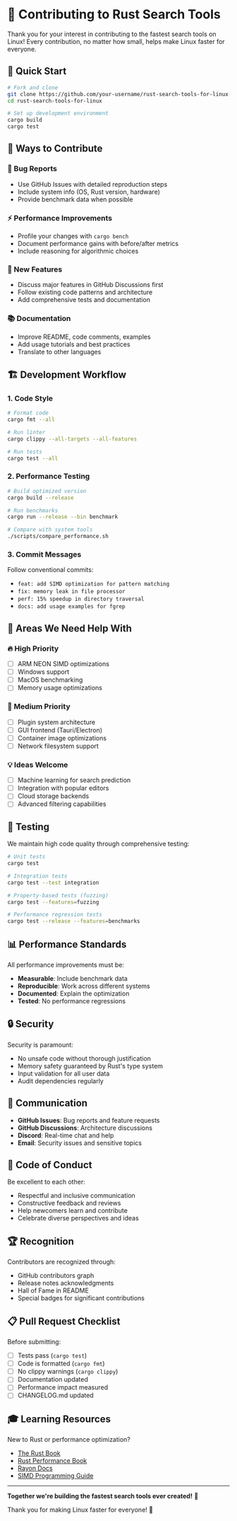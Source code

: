 # 🤝 Contributing to Rust Search Tools

Thank you for your interest in contributing to the fastest search tools on Linux! Every contribution, no matter how small, helps make Linux faster for everyone.

## 🚀 Quick Start

```bash
# Fork and clone
git clone https://github.com/your-username/rust-search-tools-for-linux
cd rust-search-tools-for-linux

# Set up development environment
cargo build
cargo test
```

## 🎯 Ways to Contribute

### 🐛 Bug Reports
- Use GitHub Issues with detailed reproduction steps
- Include system info (OS, Rust version, hardware)
- Provide benchmark data when possible

### ⚡ Performance Improvements
- Profile your changes with `cargo bench`
- Document performance gains with before/after metrics
- Include reasoning for algorithmic choices

### 🧪 New Features
- Discuss major features in GitHub Discussions first
- Follow existing code patterns and architecture
- Add comprehensive tests and documentation

### 📚 Documentation
- Improve README, code comments, examples
- Add usage tutorials and best practices
- Translate to other languages

## 🏗️ Development Workflow

### 1. Code Style
```bash
# Format code
cargo fmt --all

# Run linter
cargo clippy --all-targets --all-features

# Run tests
cargo test --all
```

### 2. Performance Testing
```bash
# Build optimized version
cargo build --release

# Run benchmarks
cargo run --release --bin benchmark

# Compare with system tools
./scripts/compare_performance.sh
```

### 3. Commit Messages
Follow conventional commits:
- `feat: add SIMD optimization for pattern matching`
- `fix: memory leak in file processor`
- `perf: 15% speedup in directory traversal`
- `docs: add usage examples for fgrep`

## 🎯 Areas We Need Help With

### 🔥 High Priority
- [ ] ARM NEON SIMD optimizations
- [ ] Windows support
- [ ] MacOS benchmarking
- [ ] Memory usage optimizations

### 🚀 Medium Priority  
- [ ] Plugin system architecture
- [ ] GUI frontend (Tauri/Electron)
- [ ] Container image optimizations
- [ ] Network filesystem support

### 💡 Ideas Welcome
- [ ] Machine learning for search prediction
- [ ] Integration with popular editors
- [ ] Cloud storage backends
- [ ] Advanced filtering capabilities

## 🧪 Testing

We maintain high code quality through comprehensive testing:

```bash
# Unit tests
cargo test

# Integration tests
cargo test --test integration

# Property-based tests (fuzzing)
cargo test --features=fuzzing

# Performance regression tests
cargo test --release --features=benchmarks
```

## 📊 Performance Standards

All performance improvements must be:
- **Measurable**: Include benchmark data
- **Reproducible**: Work across different systems
- **Documented**: Explain the optimization
- **Tested**: No performance regressions

## 🔒 Security

Security is paramount:
- No unsafe code without thorough justification
- Memory safety guaranteed by Rust's type system
- Input validation for all user data
- Audit dependencies regularly

## 💬 Communication

- **GitHub Issues**: Bug reports and feature requests
- **GitHub Discussions**: Architecture discussions
- **Discord**: Real-time chat and help
- **Email**: Security issues and sensitive topics

## 🎨 Code of Conduct

Be excellent to each other:
- Respectful and inclusive communication
- Constructive feedback and reviews
- Help newcomers learn and contribute
- Celebrate diverse perspectives and ideas

## 🏆 Recognition

Contributors are recognized through:
- GitHub contributors graph
- Release notes acknowledgments
- Hall of Fame in README
- Special badges for significant contributions

## 📋 Pull Request Checklist

Before submitting:
- [ ] Tests pass (`cargo test`)
- [ ] Code is formatted (`cargo fmt`)
- [ ] No clippy warnings (`cargo clippy`)
- [ ] Documentation updated
- [ ] Performance impact measured
- [ ] CHANGELOG.md updated

## 🎓 Learning Resources

New to Rust or performance optimization?
- [The Rust Book](https://doc.rust-lang.org/book/)
- [Rust Performance Book](https://nnethercote.github.io/perf-book/)
- [Rayon Docs](https://docs.rs/rayon/)
- [SIMD Programming Guide](https://rust-lang.github.io/packed_simd/)

---

**Together we're building the fastest search tools ever created!** 🚀

Thank you for making Linux faster for everyone! 🙏